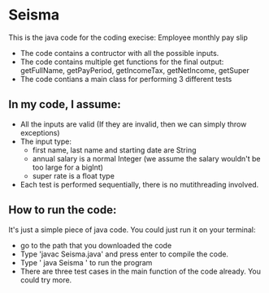 # Seisma
This is the java code for the coding execise: Employee monthly pay slip
- The code contains a contructor with all the possible inputs.
- The code contains multiple get functions for the final output: getFullName, getPayPeriod, getIncomeTax, getNetIncome, getSuper
- The code contians a main class for performing 3 different tests

## In my code, I assume:
- All the inputs are valid (If they are invalid, then we can simply throw exceptions)
- The input type: 
    - first name, last name and starting date are String
    - annual salary is a normal Integer (we assume the salary wouldn't be too large for a bigInt)
    - super rate is a float type
- Each test is performed sequentially, there is no mutithreading involved.

## How to run the code:
It's just a simple piece of java code. 
You could just run it on your terminal: 
- go to the path that you downloaded the code
- Type 'javac Seisma.java' and press enter to compile the code. 
- Type ' java Seisma ' to run the program
- There are three test cases in the main function of the code already. You could try more.
